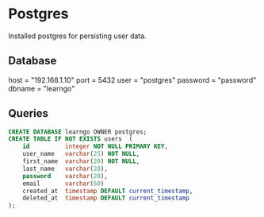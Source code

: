 # Postgres

Installed postgres for persisting user data.

## Database

host     = "192.168.1.10"
port     = 5432
user     = "postgres"
password = "password"
dbname   = "learngo"

## Queries

```SQL
CREATE DATABASE learngo OWNER postgres;
CREATE TABLE IF NOT EXISTS users  (
    id          integer NOT NULL PRIMARY KEY,
    user_name   varchar(25) NOT NULL,
    first_name  varchar(20) NOT NULL,
    last_name   varchar(20),
    password    varchar(20),
    email       varchar(60)
    created_at  timestamp DEFAULT current_timestamp,
    deleted_at  timestamp DEFAULT current_timestamp
);
```

